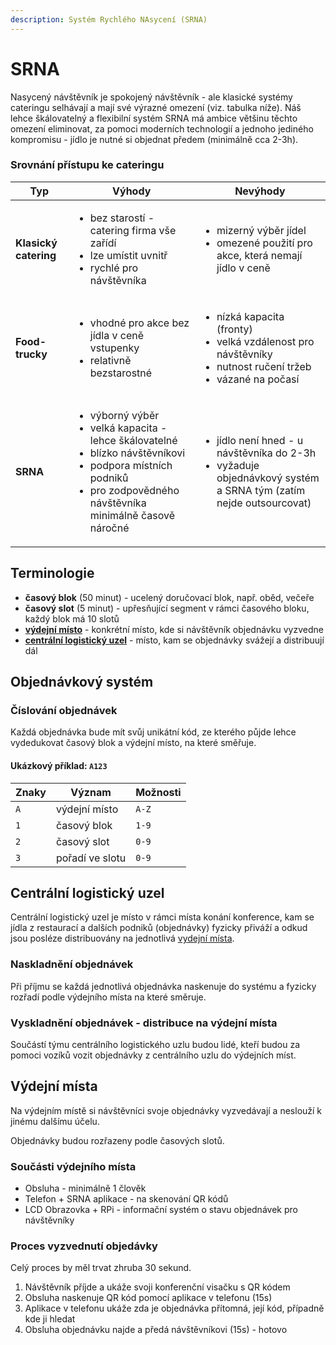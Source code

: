 ```yaml
---
description: Systém Rychlého NAsycení (SRNA)
---
```


# SRNA

Nasycený návštěvník je spokojený návštěvník - ale klasické systémy cateringu selhávají a mají své výrazné omezení (viz. tabulka níže). Náš lehce škálovatelný a flexibilní systém SRNA má ambice většinu těchto omezení eliminovat, za pomoci moderních technologií a jednoho jediného kompromisu - jídlo je nutné si objednat předem (minimálně cca 2-3h).

### Srovnání přístupu ke cateringu

| Typ                   | Výhody                                                                                                                                                                                                  | Nevýhody                                                                                                                                 |
| --------------------- | ------------------------------------------------------------------------------------------------------------------------------------------------------------------------------------------------------- | ---------------------------------------------------------------------------------------------------------------------------------------- |
| **Klasický catering** | <ul><li>bez starostí - catering firma vše zařídí</li><li>lze umístit uvnitř</li><li>rychlé pro návštěvníka</li></ul>                                                                                    | <ul><li>mizerný výběr jídel</li><li>omezené použití pro akce, která nemají jídlo v ceně </li></ul>                                       |
| **Food-trucky**       | <ul><li>vhodné pro akce bez jídla v ceně vstupenky</li><li>relativně bezstarostné</li></ul>                                                                                                             | <ul><li>nízká kapacita (fronty)</li><li>velká vzdálenost pro návštěvníky</li><li>nutnost ručení tržeb</li><li>vázané na počasí</li></ul> |
| **SRNA**              | <ul><li>výborný výběr</li><li>velká kapacita - lehce škálovatelné</li><li>blízko návštěvníkovi</li><li>podpora místních podniků</li><li>pro zodpovědného návštěvníka minimálně časově náročné</li></ul> | <ul><li>jídlo není hned - u návštěvníka do 2-3h</li><li>vyžaduje objednávkový systém a SRNA tým (zatím nejde outsourcovat)</li></ul>     |

## Terminologie

* **časový blok** (50 minut) - ucelený doručovací blok, např. oběd, večeře
* **časový slot** (5 minut) - upřesňující segment v rámci časového bloku, každý blok má 10 slotů
* [**výdejní místo**](srna.md#vydejni-mista) - konkrétní místo, kde si návštěvník objednávku vyzvedne
* [**centrální logistický uzel**](srna.md#centralni-logisticky-uzel) - místo, kam se objednávky svážejí a distribuují dál

## Objednávkový systém

### Číslování objednávek

Každá objednávka bude mít svůj unikátní kód, ze kterého půjde lehce vydedukovat časový blok a výdejní místo, na které směřuje.

#### Ukázkový příklad: `A123`

| Znaky | Význam          | Možnosti |
| ----- | --------------- | -------- |
| `A`   | výdejní místo   | `A-Z`    |
| `1`   | časový blok     | `1-9`    |
| `2`   | časový slot     | `0-9`    |
| `3`   | pořadí ve slotu | `0-9`    |

## Centrální logistický uzel

Centrální logistický uzel je místo v rámci místa konání konference, kam se jídla z restaurací a dalších podniků (objednávky) fyzicky přiváží a odkud jsou posléze distribuovány na jednotlivá [vydejní místa](srna.md#vydejni-mista).

### Naskladnění objednávek

Při příjmu se každá jednotlivá objednávka naskenuje do systému a fyzicky rozřadí podle výdejního místa na které směruje.

### Vyskladnění objednávek - distribuce na výdejní místa

Součástí týmu centrálního logistického uzlu budou lidé, kteří budou za pomoci vozíků vozit objednávky z centrálního uzlu do výdejních míst.

## Výdejní místa

Na výdejním místě si návštěvníci svoje objednávky vyzvedávají a neslouží k jinému dalšímu účelu.

Objednávky budou rozřazeny podle časových slotů.

### Součásti výdejního místa

* Obsluha - minimálně 1 člověk
* Telefon + SRNA aplikace - na skenování QR kódů
* LCD Obrazovka + RPi - informační systém o stavu objednávek pro návštěvníky

### Proces vyzvednutí objedávky

Celý proces by měl trvat zhruba 30 sekund.

1. Návštěvník příjde a ukáže svoji konferenční visačku s QR kódem
2. Obsluha naskenuje QR kód pomocí aplikace v telefonu (15s)
3. Aplikace v telefonu ukáže zda je objednávka přítomná, její kód, případně kde ji hledat
4. Obsluha objednávku najde a předá návštěvníkovi (15s) - hotovo&#x20;



